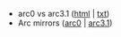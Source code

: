 

* arc0 vs arc3.1 ([html](https://rawgit.com/laarc/notebook/master/arc0-3.1.html) | [txt](https://rawgit.com/laarc/notebook/master/arc0-3.1.txt))
* Arc mirrors ([arc0](https://github.com/laarc/arc0) | [arc3.1](https://github.com/laarc/arc3.1))


